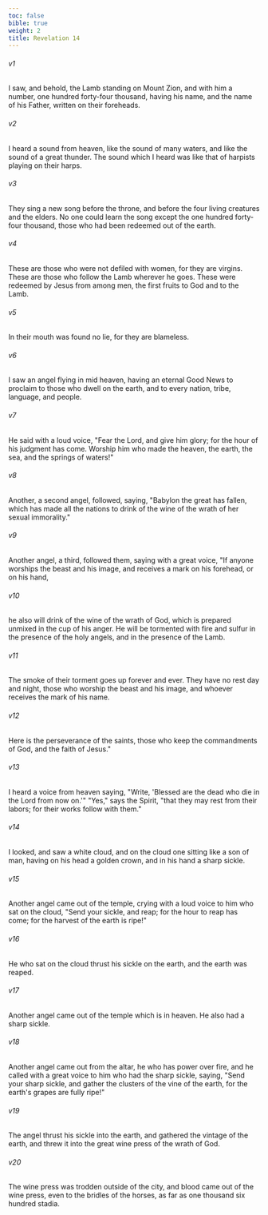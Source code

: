 ```yaml
---
toc: false
bible: true
weight: 2
title: Revelation 14
---
```




###### v1 
I saw, and behold, the Lamb standing on Mount Zion, and with him a number, one hundred forty-four thousand, having his name, and the name of his Father, written on their foreheads. 

###### v2 
I heard a sound from heaven, like the sound of many waters, and like the sound of a great thunder. The sound which I heard was like that of harpists playing on their harps. 

###### v3 
They sing a new song before the throne, and before the four living creatures and the elders. No one could learn the song except the one hundred forty-four thousand, those who had been redeemed out of the earth. 

###### v4 
These are those who were not defiled with women, for they are virgins. These are those who follow the Lamb wherever he goes. These were redeemed by Jesus from among men, the first fruits to God and to the Lamb. 

###### v5 
In their mouth was found no lie, for they are blameless. 

###### v6 
I saw an angel flying in mid heaven, having an eternal Good News to proclaim to those who dwell on the earth, and to every nation, tribe, language, and people. 

###### v7 
He said with a loud voice, "Fear the Lord, and give him glory; for the hour of his judgment has come. Worship him who made the heaven, the earth, the sea, and the springs of waters!" 

###### v8 
Another, a second angel, followed, saying, "Babylon the great has fallen, which has made all the nations to drink of the wine of the wrath of her sexual immorality." 

###### v9 
Another angel, a third, followed them, saying with a great voice, "If anyone worships the beast and his image, and receives a mark on his forehead, or on his hand, 

###### v10 
he also will drink of the wine of the wrath of God, which is prepared unmixed in the cup of his anger. He will be tormented with fire and sulfur in the presence of the holy angels, and in the presence of the Lamb. 

###### v11 
The smoke of their torment goes up forever and ever. They have no rest day and night, those who worship the beast and his image, and whoever receives the mark of his name. 

###### v12 
Here is the perseverance of the saints, those who keep the commandments of God, and the faith of Jesus." 

###### v13 
I heard a voice from heaven saying, "Write, 'Blessed are the dead who die in the Lord from now on.'" "Yes," says the Spirit, "that they may rest from their labors; for their works follow with them." 

###### v14 
I looked, and saw a white cloud, and on the cloud one sitting like a son of man, having on his head a golden crown, and in his hand a sharp sickle. 

###### v15 
Another angel came out of the temple, crying with a loud voice to him who sat on the cloud, "Send your sickle, and reap; for the hour to reap has come; for the harvest of the earth is ripe!" 

###### v16 
He who sat on the cloud thrust his sickle on the earth, and the earth was reaped. 

###### v17 
Another angel came out of the temple which is in heaven. He also had a sharp sickle. 

###### v18 
Another angel came out from the altar, he who has power over fire, and he called with a great voice to him who had the sharp sickle, saying, "Send your sharp sickle, and gather the clusters of the vine of the earth, for the earth's grapes are fully ripe!" 

###### v19 
The angel thrust his sickle into the earth, and gathered the vintage of the earth, and threw it into the great wine press of the wrath of God. 

###### v20 
The wine press was trodden outside of the city, and blood came out of the wine press, even to the bridles of the horses, as far as one thousand six hundred stadia.
